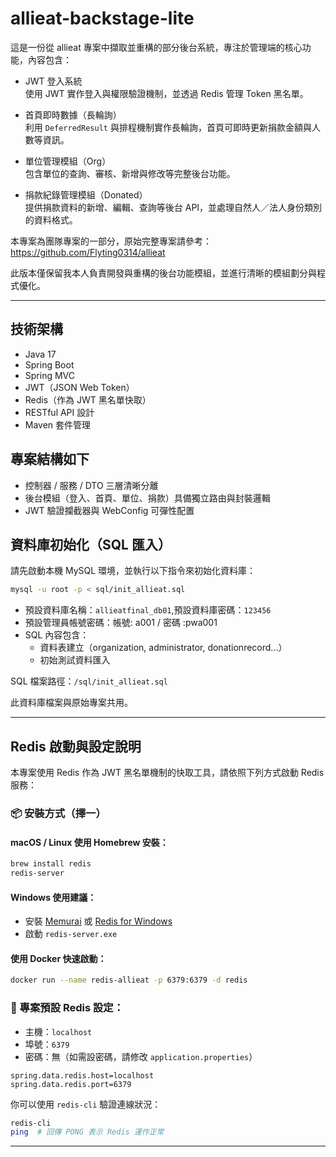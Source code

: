 # allieat-backstage-lite

這是一份從 allieat 專案中擷取並重構的部分後台系統，專注於管理端的核心功能，內容包含：

- JWT 登入系統  
  使用 JWT 實作登入與權限驗證機制，並透過 Redis 管理 Token 黑名單。

- 首頁即時數據（長輪詢）  
  利用 `DeferredResult` 與排程機制實作長輪詢，首頁可即時更新捐款金額與人數等資訊。

- 單位管理模組（Org）  
  包含單位的查詢、審核、新增與修改等完整後台功能。

- 捐款紀錄管理模組（Donated）  
  提供捐款資料的新增、編輯、查詢等後台 API，並處理自然人／法人身份類別的資料格式。

本專案為團隊專案的一部分，原始完整專案請參考：  
https://github.com/Flyting0314/allieat

此版本僅保留我本人負責開發與重構的後台功能模組，並進行清晰的模組劃分與程式優化。

---

## 技術架構

- Java 17
- Spring Boot
- Spring MVC
- JWT（JSON Web Token）
- Redis（作為 JWT 黑名單快取）
- RESTful API 設計
- Maven 套件管理

## 專案結構如下

- 控制器 / 服務 / DTO 三層清晰分離
- 後台模組（登入、首頁、單位、捐款）具備獨立路由與封裝邏輯
- JWT 驗證攔截器與 WebConfig 可彈性配置


## 資料庫初始化（SQL 匯入）

請先啟動本機 MySQL 環境，並執行以下指令來初始化資料庫：

```bash
mysql -u root -p < sql/init_allieat.sql
```

- 預設資料庫名稱：`allieatfinal_db01`,預設資料庫密碼：`123456`
- 預設管理員帳號密碼：帳號: a001 / 密碼 :pwa001
- SQL 內容包含：
  - 資料表建立（organization, administrator, donationrecord...）
  - 初始測試資料匯入

SQL 檔案路徑：`/sql/init_allieat.sql`

此資料庫檔案與原始專案共用。

---

## Redis 啟動與設定說明

本專案使用 Redis 作為 JWT 黑名單機制的快取工具，請依照下列方式啟動 Redis 服務：

### 📦 安裝方式（擇一）

#### macOS / Linux 使用 Homebrew 安裝：
```bash
brew install redis
redis-server
```

#### Windows 使用建議：
- 安裝 [Memurai](https://www.memurai.com/) 或 [Redis for Windows](https://github.com/microsoftarchive/redis/releases)
- 啟動 `redis-server.exe`

#### 使用 Docker 快速啟動：
```bash
docker run --name redis-allieat -p 6379:6379 -d redis
```

### 🔧 專案預設 Redis 設定：

- 主機：`localhost`
- 埠號：`6379`
- 密碼：無（如需設密碼，請修改 `application.properties`）

```properties
spring.data.redis.host=localhost
spring.data.redis.port=6379
```

你可以使用 `redis-cli` 驗證連線狀況：

```bash
redis-cli
ping  # 回傳 PONG 表示 Redis 運作正常
```

---
